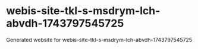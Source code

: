 # webis-site-tkl-s-msdrym-lch-abvdh-1743797545725
Generated website for webis-site-tkl-s-msdrym-lch-abvdh-1743797545725

